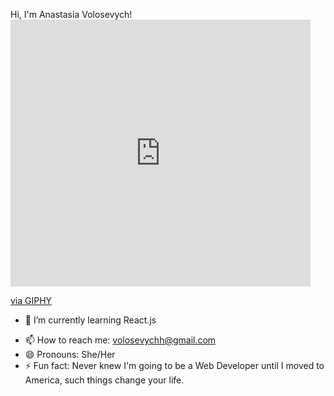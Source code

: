 Hi, I'm Anastasia Volosevych! <iframe src="https://giphy.com/embed/IzL0gtAuERKuESGN1t" width="480" height="427" frameBorder="0" class="giphy-embed" allowFullScreen></iframe><p><a href="https://giphy.com/gifs/pink-paw-awh-IzL0gtAuERKuESGN1t">via GIPHY</a></p>

<!--  -->
<!-- - 🔭 I’m currently working on ...  -->
- 🌱 I’m currently learning React.js
<!-- - 👯 I’m looking to collaborate on ... -->
<!-- - 🤔 I’m looking for help with ... -->
<!-- - 💬 Ask me about ... -->
- 📫 How to reach me: volosevychh@gmail.com
- 😄 Pronouns: She/Her
- ⚡ Fun fact: Never knew I'm going to be a Web Developer until I moved to America, such things change your life.

